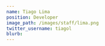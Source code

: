 ```yaml
---
name: Tiago Lima
position: Developer
image_path: /images/staff/lima.png
twitter_username: tiagol
blurb: 
---
```

